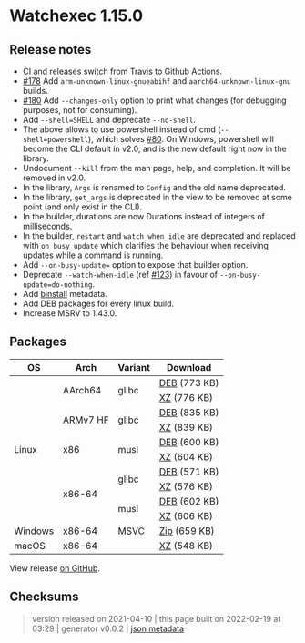 # Watchexec 1.15.0

## Release notes

<ul>
<li>CI and releases switch from Travis to Github Actions.</li>
<li><a class="issue-link js-issue-link" data-error-text="Failed to load title" data-id="849936718" data-permission-text="Title is private" data-url="https://github.com/watchexec/watchexec/issues/178" data-hovercard-type="pull_request" data-hovercard-url="/watchexec/watchexec/pull/178/hovercard" href="https://github.com/watchexec/watchexec/pull/178">#178</a> Add <code>arm-unknown-linux-gnueabihf</code> and <code>aarch64-unknown-linux-gnu</code> builds.</li>
<li><a class="issue-link js-issue-link" data-error-text="Failed to load title" data-id="853714558" data-permission-text="Title is private" data-url="https://github.com/watchexec/watchexec/issues/180" data-hovercard-type="pull_request" data-hovercard-url="/watchexec/watchexec/pull/180/hovercard" href="https://github.com/watchexec/watchexec/pull/180">#180</a> Add <code>--changes-only</code> option to print what changes (for debugging purposes, not for consuming).</li>
<li>Add <code>--shell=SHELL</code> and deprecate <code>--no-shell</code>.</li>
<li>The above allows to use powershell instead of cmd (<code>--shell=powershell</code>), which solves <a class="issue-link js-issue-link" data-error-text="Failed to load title" data-id="309814012" data-permission-text="Title is private" data-url="https://github.com/watchexec/watchexec/issues/80" data-hovercard-type="issue" data-hovercard-url="/watchexec/watchexec/issues/80/hovercard" href="https://github.com/watchexec/watchexec/issues/80">#80</a>. On Windows, powershell will become the CLI default in v2.0, and is the new default right now in the library.</li>
<li>Undocument <code>--kill</code> from the man page, help, and completion. It will be removed in v2.0.</li>
<li>In the library, <code>Args</code> is renamed to <code>Config</code> and the old name deprecated.</li>
<li>In the library, <code>get_args</code> is deprecated in the view to be removed at some point (and only exist in the CLI).</li>
<li>In the builder, durations are now Durations instead of integers of milliseconds.</li>
<li>In the builder, <code>restart</code> and <code>watch_when_idle</code> are deprecated and replaced with <code>on_busy_update</code> which clarifies the behaviour when receiving updates while a command is running.</li>
<li>Add <code>--on-busy-update=</code> option to expose that builder option.</li>
<li>Deprecate <code>--watch-when-idle</code> (ref <a class="issue-link js-issue-link" data-error-text="Failed to load title" data-id="453125990" data-permission-text="Title is private" data-url="https://github.com/watchexec/watchexec/issues/123" data-hovercard-type="issue" data-hovercard-url="/watchexec/watchexec/issues/123/hovercard" href="https://github.com/watchexec/watchexec/issues/123">#123</a>) in favour of <code>--on-busy-update=do-nothing</code>.</li>
<li>Add <a href="https://github.com/ryankurte/cargo-binstall">binstall</a> metadata.</li>
<li>Add DEB packages for every linux build.</li>
<li>Increase MSRV to 1.43.0.</li>
</ul>

## Packages

<table class="downloads">
<thead>
<tr>
<th>OS</th>
<th>Arch</th>
<th>Variant</th>
<th>Download</th>

</tr>
</thead>
<tbody>
<tr>
						<td rowspan="10">Linux</td>
						
<td rowspan="2">AArch64</td>
            
						
<td rowspan="2">glibc</td>
            
<td><a class="download" href="https://github.com/watchexec/watchexec/releases/download/1.15.0/watchexec-1.15.0-aarch64-unknown-linux-gnu.deb">DEB</a> (773 KB)</td>
						
</tr>
					
<tr>
						
						
						
<td><a class="download" href="https://github.com/watchexec/watchexec/releases/download/1.15.0/watchexec-1.15.0-aarch64-unknown-linux-gnu.tar.xz">XZ</a> (776 KB)</td>
						
</tr>
					
<tr>
						
						
<td rowspan="2">ARMv7 HF</td>
            
						
<td rowspan="2">glibc</td>
            
<td><a class="download" href="https://github.com/watchexec/watchexec/releases/download/1.15.0/watchexec-1.15.0-armv7-unknown-linux-gnueabihf.deb">DEB</a> (835 KB)</td>
						
</tr>
					
<tr>
						
						
						
<td><a class="download" href="https://github.com/watchexec/watchexec/releases/download/1.15.0/watchexec-1.15.0-armv7-unknown-linux-gnueabihf.tar.xz">XZ</a> (839 KB)</td>
						
</tr>
					
<tr>
						
						
<td rowspan="2">x86</td>
            
						
<td rowspan="2">musl</td>
            
<td><a class="download" href="https://github.com/watchexec/watchexec/releases/download/1.15.0/watchexec-1.15.0-i686-unknown-linux-musl.deb">DEB</a> (600 KB)</td>
						
</tr>
					
<tr>
						
						
						
<td><a class="download" href="https://github.com/watchexec/watchexec/releases/download/1.15.0/watchexec-1.15.0-i686-unknown-linux-musl.tar.xz">XZ</a> (604 KB)</td>
						
</tr>
					
<tr>
						
						
<td rowspan="4">x86-64</td>
            
						
<td rowspan="2">glibc</td>
            
<td><a class="download" href="https://github.com/watchexec/watchexec/releases/download/1.15.0/watchexec-1.15.0-x86_64-unknown-linux-gnu.deb">DEB</a> (571 KB)</td>
						
</tr>
					
<tr>
						
						
						
<td><a class="download" href="https://github.com/watchexec/watchexec/releases/download/1.15.0/watchexec-1.15.0-x86_64-unknown-linux-gnu.tar.xz">XZ</a> (576 KB)</td>
						
</tr>
					
<tr>
						
						
						
<td rowspan="2">musl</td>
            
<td><a class="download" href="https://github.com/watchexec/watchexec/releases/download/1.15.0/watchexec-1.15.0-x86_64-unknown-linux-musl.deb">DEB</a> (602 KB)</td>
						
</tr>
					
<tr>
						
						
						
<td><a class="download" href="https://github.com/watchexec/watchexec/releases/download/1.15.0/watchexec-1.15.0-x86_64-unknown-linux-musl.tar.xz">XZ</a> (606 KB)</td>
						
</tr>
					
<tr>
						<td rowspan="1">Windows</td>
						
<td rowspan="1">x86-64</td>
            
						
<td rowspan="1">MSVC</td>
            
<td><a class="download" href="https://github.com/watchexec/watchexec/releases/download/1.15.0/watchexec-1.15.0-x86_64-pc-windows-msvc.zip">Zip</a> (659 KB)</td>
						
</tr>
					
<tr>
						<td rowspan="1">macOS</td>
						
<td rowspan="1">x86-64</td>
            
						
<td rowspan="1"></td>
            
<td><a class="download" href="https://github.com/watchexec/watchexec/releases/download/1.15.0/watchexec-1.15.0-x86_64-apple-darwin.tar.xz">XZ</a> (548 KB)</td>
						
</tr>
					</tbody>
</table>


View release [on GitHub](https://github.com/watchexec/watchexec/releases/1.15.0).

## Checksums





>	 version released on 2021-04-10
>	|
>	this page built on 2022-02-19 at 03:29
>	| generator v0.0.2
>	| [json metadata](meta.json)

